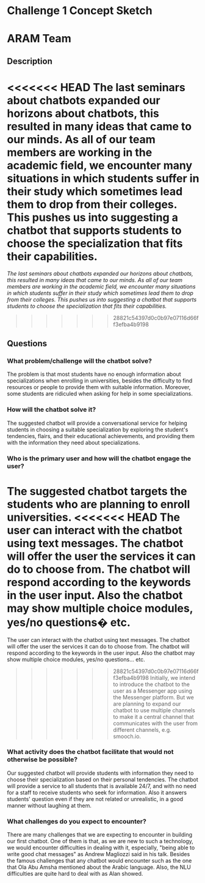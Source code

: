# Challenge 1 Concept Sketch

# ARAM Team

## Description

<<<<<<< HEAD
The last seminars about chatbots expanded our horizons about chatbots, this resulted in many ideas that came to our minds. As all of our team members are working in the academic field, we encounter many situations in which students suffer in their study which sometimes lead them to drop from their colleges. 
This pushes us into suggesting a chatbot that supports students to choose the specialization that fits their capabilities.
=======
*The last seminars about chatbots expanded our horizons about chatbots, this resulted in many ideas that came to our minds. As all of our team members are working in the academic field, we encounter many situations in which students suffer in their study which sometimes lead them to drop from their colleges. 
This pushes us into suggesting a chatbot that supports students to choose the specialization that fits their capabilities.*
>>>>>>> 28821c54397d0c0b97e07116d66ff3efba4b9198


## Questions

### What problem/challenge will the chatbot solve? 

The problem is that most students have no enough information about specializations when enrolling in universities, besides the difficulty to find resources or people to provide them with suitable information. Moreover, some students are ridiculed when asking for help in some specializations.

### How will the chatbot solve it? 

The suggested chatbot will provide a conversational service for helping students in choosing a suitable specialization by exploring the student's tendencies, flairs, and their educational achievements, and providing them with the information they need about specializations.

### Who is the primary user and how will the chatbot engage the user?

The suggested chatbot targets the students who are planning to enroll universities.
<<<<<<< HEAD
The user can interact with the chatbot using text messages. The chatbot will offer the user the services it can do to choose from. The chatbot will respond according to the keywords in the user input. Also the chatbot may show multiple choice modules, yes/no questions� etc.
=======
The user can interact with the chatbot using text messages. The chatbot will offer the user the services it can do to choose from. The chatbot will respond according to the keywords in the user input. Also the chatbot may show multiple choice modules, yes/no questions… etc.
>>>>>>> 28821c54397d0c0b97e07116d66ff3efba4b9198
Initially, we intend to introduce the chatbot to the user as a Messenger app using the Messenger platform. But we are planning to expand our chatbot to use multiple channels to make it a central channel that communicates with the user from different channels, e.g. smooch.io.


### What activity does the chatbot facilitate that would not otherwise be possible? 

Our suggested chatbot will provide students with information they need to choose their specialization based on their personal tendencies.
The chatbot will provide a service to all students that is available 24/7, and with no need for a staff to receive students who seek for information. Also it answers students' question even if they are not related or unrealistic, in a good manner without laughing at them.


### What challenges do you expect to encounter?

There are many challenges that we are expecting to encounter in building our first chatbot. One of them is that, as we are new to such a technology, we would encounter difficulties in dealing with it, especially, "being able to write good chat messages" as Andrew Magliozzi said in his talk. Besides the famous challenges that any chatbot would encounter such as the one that Ola Abu Amsha mentioned about the Arabic language. Also, the NLU difficulties are quite hard to deal with as Alan showed.